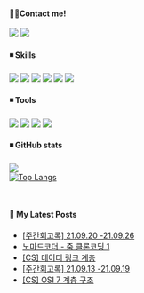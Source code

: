 
#### 👋🏻Contact me!
  <a href="https://velog.io/@ysong0504" target="_blank"><img src="https://img.shields.io/badge/Blog-3DDC84?style=flat-square&logo=heart&logoColor=red"/></a>  <!-- 벨로그 -->
  <img src="https://img.shields.io/badge/ysong0504@gmail.com-EA4335?style=flat-square&logo=Gmail&logoColor=white"/></a> <!-- 지메일 -->


#### ◾ Skills <br>
  <img src="https://img.shields.io/badge/Node.js-339933?style=flat-square&logo=Node.js&logoColor=white"/></a> <!-- node.js -->
  <img src="https://img.shields.io/badge/JavaScript-F7DF1E?style=flat-square&logo=JavaScript&logoColor=white"/></a> <!-- js -->
  <img src="https://img.shields.io/badge/TypeScript-3178C6?style=flat-square&logo=TypeScript&logoColor=white"/></a> <!-- ts -->
  <img src="https://img.shields.io/badge/Python-3776AB?style=flat-square&logo=Python&logoColor=white"/></a> <!-- python -->
  <img src="https://img.shields.io/badge/AWS-232F3E?style=flat-square&logo=Amazon AWS&logoColor=white"/></a> <!-- aws -->
  <img src="https://img.shields.io/badge/MongoDB-47A248?style=flat-square&logo=MongoDB&logoColor=white"/></a> <!-- mongodb -->

 
#### ◾ Tools
  <img src="https://img.shields.io/badge/Notion-000000?style=flat-square&logo=Notion&logoColor=white"/></a> <!-- Notion -->
  <img src="https://img.shields.io/badge/Slack-4A154B?style=flat-square&logo=Slack&logoColor=white"/></a> <!-- slack -->
  <img src="https://img.shields.io/badge/VSCode-007ACC?style=flat-square&logo=Visual Studio Code&logoColor=white"/></a> <!-- vscode -->
  <img src="https://img.shields.io/badge/Git-F05032?style=flat-square&logo=Git&logoColor=white"/></a> <!-- git -->



#### ◾ GitHub stats 
![](https://github-readme-stats.vercel.app/api?username=ysong0504&show_icons=true&theme=buefy) <br>
[![Top Langs](https://github-readme-stats.vercel.app/api/top-langs/?username=ysong0504&layout=compact)](https://github.com/anuraghazra/github-readme-stats)

<br>

#### 📙 My Latest Posts
<!-- BLOG-POST-LIST:START -->
- [[주간회고록] 21.09.20 -21.09.26](https://velog.io/@ysong0504/%EC%A3%BC%EA%B0%84%ED%9A%8C%EA%B3%A0%EB%A1%9D-21.09.20-21.09.26)
- [노마드코더 - 줌 클론코딩 1](https://velog.io/@ysong0504/%EB%85%B8%EB%A7%88%EB%93%9C%EC%BD%94%EB%8D%94-%EC%A4%8C-%ED%81%B4%EB%A1%A0%EC%BD%94%EB%94%A9-1)
- [[CS] 데이터 링크 계층](https://velog.io/@ysong0504/CS-%EB%8D%B0%EC%9D%B4%ED%84%B0-%EB%A7%81%ED%81%AC-%EA%B3%84%EC%B8%B5)
- [[주간회고록] 21.09.13 -21.09.19](https://velog.io/@ysong0504/%EC%A3%BC%EA%B0%84%ED%9A%8C%EA%B3%A0%EB%A1%9D-21.09.13-21.09.19)
- [[CS] OSI 7 계층 구조](https://velog.io/@ysong0504/CS-OSI-7-%EA%B3%84%EC%B8%B5-%EA%B5%AC%EC%A1%B0)
<!-- BLOG-POST-LIST:END -->





<!---
ysong0504/ysong0504 is a ✨ special ✨ repository because its `README.md` (this file) appears on your GitHub profile.
You can click the Preview link to take a look at your changes.
- 📫 How to reach me ...
--->
